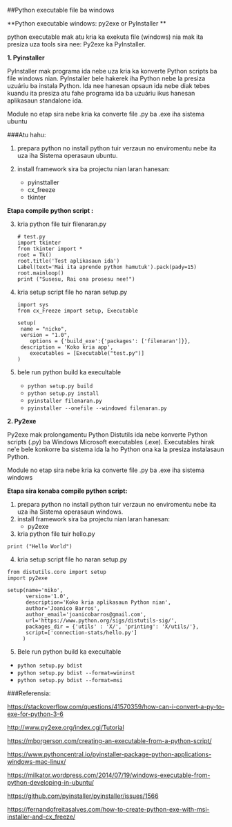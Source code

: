 ##Python executable file ba windows

**Python executable windows: py2exe or PyInstaller **

python executable mak atu kria ka exekuta file (windows) nia mak ita presiza uza tools sira nee: Py2exe ka PyInstaller.  

**1. Pyinstaller** 

PyInstaller mak programa ida nebe uza kria ka konverte Python scripts ba file windows nian. PyInstaller bele  hakerek iha Python nebe la presiza uzuáriu ba instala Python. Ida nee hanesan opsaun ida nebe diak tebes kuandu ita presiza atu fahe programa ida ba uzuáriu ikus hanesan aplikasaun standalone ida.



Module no etap sira nebe kria ka converte file .py ba .exe iha sistema ubuntu

###Atu hahu:

1. prepara python no install python tuir verzaun no enviromentu nebe ita uza iha Sistema operasaun ubuntu.

2. install framework sira ba projectu nian laran hanesan:

   - pyinsttaller 
   - cx_freeze
   - tkinter

**Etapa compile python script :**

3. kria python file tuir filenaran.py

   ```
   # test.py
   import tkinter
   from tkinter import *
   root = Tk()
   root.title('Test aplikasaun ida')
   Label(text='Mai ita aprende python hamutuk').pack(pady=15)
   root.mainloop()
   print ("Susesu, Rai ona prosesu nee!")
   ```

4. kria setup script file ho naran setup.py

   ```
   import sys
   from cx_Freeze import setup, Executable

   setup(
   	name = "nicko",
   	version = "1.0",
       options = {'build_exe':{'packages': ['filenaran']}},
   	description = 'Koko kria app',
       executables = [Executable("test.py")]
   )
   ```

5. bele run python build ka execultable

   - `python setup.py build`
   - `python setup.py install`
   - `pyinstaller filenaran.py`
   - `pyinstaller --onefile --windowed filenaran.py`




**2. Py2exe**  

Py2exe mak prolongamentu Python Distutils ida nebe konverte Python scripts (.py) ba Windows Microsoft executables (.exe). Executables hirak ne'e bele konkorre ba sistema ida la ho Python ona ka la presiza instalasaun Python.



Module no etap sira nebe kria ka converte file .py ba .exe iha sistema windows

**Etapa sira konaba compile python script:**
1. prepara python no install python tuir verzaun no enviromentu nebe ita uza iha Sistema operasaun windows.
2. install framework sira ba projectu nian laran hanesan:
   - py2exe
3. kria python file tuir hello.py 
```
print ("Hello World")
```
4. kria setup script file ho naran setup.py
```
from distutils.core import setup
import py2exe

setup(name='niko',
      version='1.0',
      description='Koko kria aplikasaun Python nian',
      author='Joanico Barros',
      author_email='joanicobarros@gmail.com',
      url='https://www.python.org/sigs/distutils-sig/',
      packages_dir = {'utils' : 'X/', 'printing': 'X/utils/'},
      script=['connection-stats/hello.py']
     )
```
5. Bele run python build ka execultable


-  `python setup.py bdist`
-  `python setup.py bdist --format=wininst`
-  `python setup.py bdist --format=msi`


###Referensia: 

https://stackoverflow.com/questions/41570359/how-can-i-convert-a-py-to-exe-for-python-3-6

http://www.py2exe.org/index.cgi/Tutorial

https://mborgerson.com/creating-an-executable-from-a-python-script/

https://www.pythoncentral.io/pyinstaller-package-python-applications-windows-mac-linux/

https://milkator.wordpress.com/2014/07/19/windows-executable-from-python-developing-in-ubuntu/

https://github.com/pyinstaller/pyinstaller/issues/1566

https://fernandofreitasalves.com/how-to-create-python-exe-with-msi-installer-and-cx_freeze/